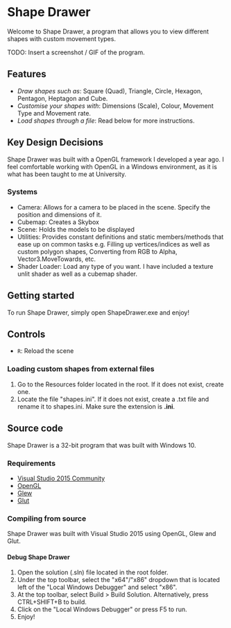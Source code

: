 # Shape Drawer

Welcome to Shape Drawer, a program that allows you to view different shapes with custom movement types.

TODO: Insert a screenshot / GIF of the program.

## Features

- *Draw shapes such as*: Square (Quad), Triangle, Circle, Hexagon, Pentagon, Heptagon and Cube.
- *Customise your shapes with*: Dimensions (Scale), Colour, Movement Type and Movement rate.
- *Load shapes through a file*: Read below for more instructions.

## Key Design Decisions

Shape Drawer was built with a OpenGL framework I developed a year ago. I feel comfortable working with OpenGL in a Windows environment, as it is what has been taught to me at University.

### Systems

- Camera: Allows for a camera to be placed in the scene. Specify the position and dimensions of it.
- Cubemap: Creates a Skybox
- Scene: Holds the models to be displayed
- Utilities: Provides constant definitions and static members/methods that ease up on common tasks e.g. Filling up vertices/indices as well as custom polygon shapes, Converting from RGB to Alpha, Vector3.MoveTowards, etc.
- Shader Loader: Load any type of you want. I have included a texture unlit shader as well as a cubemap shader.

## Getting started

To run Shape Drawer, simply open ShapeDrawer.exe and enjoy!

## Controls

- `R`: Reload the scene

### Loading custom shapes from external files

1. Go to the Resources folder located in the root. If it does not exist, create one.
2. Locate the file "shapes.ini". If it does not exist, create a .txt file and rename it to shapes.ini. Make sure the extension is **.ini**.

## Source code

Shape Drawer is a 32-bit program that was built with Windows 10.

### Requirements

- [Visual Studio 2015 Community](https://www.visualstudio.com/vs/older-downloads/)
- [OpenGL](https://www.khronos.org/opengl/wiki/Getting_Started#Downloading_OpenGL)
- [Glew](http://glew.sourceforge.net/install.html)
- [Glut](https://www.opengl.org/resources/libraries/glut/)

### Compiling from source

Shape Drawer was built with Visual Studio 2015 using OpenGL, Glew and Glut.

#### Debug Shape Drawer

1. Open the solution (.sln) file located in the root folder.
2. Under the top toolbar, select the "x64"/"x86" dropdown that is located left of the "Local Windows Debugger" and select "x86".
3. At the top toolbar, select Build > Build Solution. Alternatively, press CTRL+SHIFT+B to build.
4. Click on the "Local Windows Debugger" or press F5 to run.
5. Enjoy!
